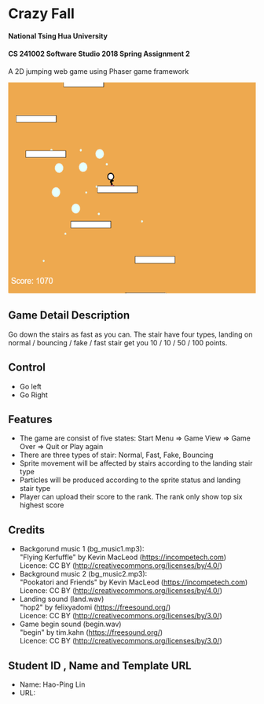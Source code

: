 # Crazy Fall
#### National Tsing Hua University
#### CS 241002 Software Studio 2018 Spring Assignment 2
A 2D jumping web game using Phaser game framework

<img src="example01.png" width="600px" height="429px"></img>

## Game Detail Description
Go down the stairs as fast as you can. The stair have four types, landing on normal / bouncing / fake / fast stair get you 10 / 10 / 50 / 100 points.

## Control
 - <Left Arrow> Go left
 - <Right Arrow> Go Right

## Features
* The game are consist of five states: Start Menu => Game View => Game Over => Quit or Play again
* There are three types of stair: Normal, Fast, Fake, Bouncing
* Sprite movement will be affected by stairs according to the landing stair type
* Particles will be produced according to the sprite status and landing stair type
* Player can upload their score to the rank. The rank only show top six highest score

## Credits
 - Backgorund music 1 (bg_music1.mp3): 
<br>"Flying Kerfuffle" by Kevin MacLeod (https://incompetech.com)
<br>Licence: CC BY (http://creativecommons.org/licenses/by/4.0/)
 - Background music 2 (bg_music2.mp3):
<br>"Pookatori and Friends" by Kevin MacLeod (https://incompetech.com)
<br>Licence: CC BY (http://creativecommons.org/licenses/by/4.0/)
 - Landing sound (land.wav)
<br>"hop2" by felixyadomi (https://freesound.org/)
<br>Licence: CC BY (http://creativecommons.org/licenses/by/3.0/)
 - Game begin sound (begin.wav)
<br>"begin" by tim.kahn (https://freesound.org/)
<br>Licence: CC BY (http://creativecommons.org/licenses/by/3.0/)

## Student ID , Name and Template URL
-  Name: Hao-Ping Lin
-  URL:
